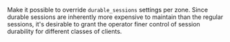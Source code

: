Make it possible to override `durable_sessions` settings per zone.
Since durable sessions are inherently more expensive to maintain than the regular sessions, it's desirable to grant the operator finer control of session durability for different classes of clients.
